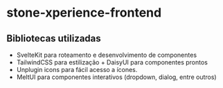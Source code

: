 # stone-xperience-frontend

## Bibliotecas utilizadas

- SvelteKit para roteamento e desenvolvimento de componentes
- TailwindCSS para estilização + DaisyUI para componentes prontos
- Unplugin icons para fácil acesso a ícones.
- MeltUI para componentes interativos (dropdown, dialog, entre outros)


